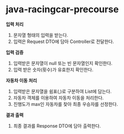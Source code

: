 # java-racingcar-precourse

**입력 처리**
1. 문자열 형태의 입력을 받는다.
2. 입력은 Request DTO에 담아 Controller로 전달한다.

**입력 검증**
1. 입력받은 문자열이 null 또는 빈 문자열인지 확인한다.
2. 입력 받은 숫자(횟수)가 유효한지 확인한다.

**자동차 이동 처리**
1. 입력받은 문자열을 쉼표(,)로 구분하여 List에 담는다. 
2. 자동차 객체를 이용하여 자동차 이동을 처리한다. 
3. 진행도가 max인 자동차를 찾아 최종 우승자를 선정한다.

**결과 출력**
1. 최종 결과를 Response DTO에 담아 출력한다.
